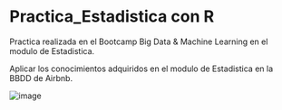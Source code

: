 # Practica_Estadistica con R
Practica realizada en el Bootcamp Big Data &amp; Machine Learning en el modulo de Estadistica.

Aplicar los conocimientos adquiridos en el modulo de Estadistica en la BBDD de Airbnb.

![image](https://user-images.githubusercontent.com/50523913/114300955-dacaf880-9ac2-11eb-8d5c-a0960aca3f60.png)
